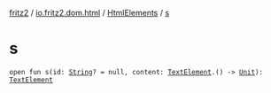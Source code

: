 [fritz2](../../index.md) / [io.fritz2.dom.html](../index.md) / [HtmlElements](index.md) / [s](./s.md)

# s

`open fun s(id: `[`String`](https://kotlinlang.org/api/latest/jvm/stdlib/kotlin/-string/index.html)`? = null, content: `[`TextElement`](../-text-element/index.md)`.() -> `[`Unit`](https://kotlinlang.org/api/latest/jvm/stdlib/kotlin/-unit/index.html)`): `[`TextElement`](../-text-element/index.md)